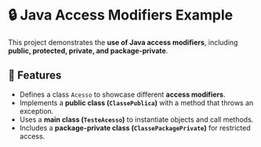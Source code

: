 # 🔒 Java Access Modifiers Example

This project demonstrates the **use of Java access modifiers**, including **public, protected, private, and package-private**.  

## 📌 Features

- Defines a class `Acesso` to showcase different **access modifiers**.
- Implements a **public class (`ClassePublica`)** with a method that throws an exception.
- Uses a **main class (`TesteAcesso`)** to instantiate objects and call methods.
- Includes a **package-private class (`ClassePackagePrivate`)** for restricted access.
